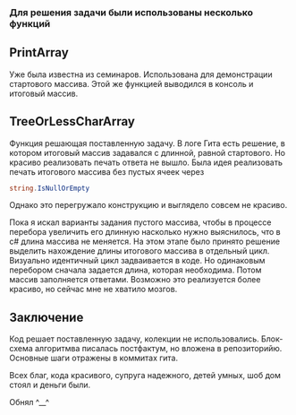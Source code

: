 ### Для решения задачи были использованы несколько функций

## PrintArray
Уже была известна из семинаров. Использована для демонстрации стартового массива.
Этой же функцией выводился в консоль и итоговый массив.

## TreeOrLessCharArray
 Функция решающая поставленную задачу.
 В логе Гита есть решение, в котором итоговый массив задавался с длинной, равной стартового. Но красиво реализовать печать ответа не вышло.
 Была идея реализовать печать итогового массива без пустых ячеек через 
```c#
string.IsNullOrEmpty
```
Однако это перегружало конструкцию и выглядело совсем не красиво.

Пока я искал варианты задания пустого массива, чтобы в процессе перебора увеличить его длинную насколько нужно выяснилось, что в с# длина массива не меняется.
На этом этапе было принято решение выделить нахождение длины итогового массива в отдельный цикл. Визуально идентичный цикл задваивается в коде. Но одинаковым перебором сначала задается длина, которая необходима. Потом массив заполняется ответами.
Возможно это реализуется более красиво, но сейчас мне не хватило мозгов.

## Заключение
Код решает поставленную задачу, колекции не использовались. Блок-схема алгоритмва писалась постфактум, но вложена в репозиторийю. Основные шаги отражены в коммитах гита.

Всех благ, кода красивого, супруга надежного, детей умных, шоб дом стоял и деньги были.


Обнял ^__^